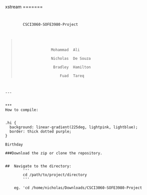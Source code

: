 <head>
xstream
=======
<link rel="stylesheet" href="./xstream/doc/pritify/paraiso.dark.css">
<script src="./xstream/doc/pritify/highlight.pack.js"></script>
<script>hljs.initHighlightingOnLoad();</script>
</head>

<pre><code class="glsl hljs-keyword">

        CSCI3060-SOFE3980-Project


<blockquote>
            
                Mohammad  Ali         <mohammad.ali3@uoit.net>
            
                Nicholas  De Souza    <nicholas.desouza@uoit.net>
            
                 Bradley  Hamilton    <bradley.hamilton@uoit.net>
            
                    Fuad  Tareq       <fuad.tareq@uoit.net>
</blockquote>

---


***
How to compile:


.hi {
  background: linear-gradient(225deg, lightpink, lightblue);
  border: thick dotted purple;
} 

<span class="hi">Birthday</span>

###Download the zip or clone the repository.


##  Navigate to the directory:
        '''
        cd /path/to/project/directory
        '''

    eg. 'cd /home/nicholas/Downloads/CSCI3060-SOFE3980-Project


        </code>
</pre>
